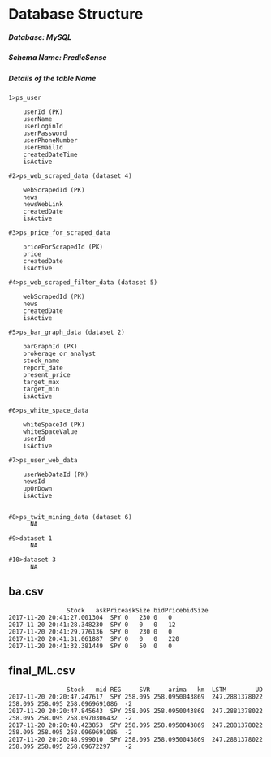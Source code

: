 # Database Structure
##### Database: MySQL
##### Schema Name: PredicSense
##### Details of the table Name
	1>ps_user

		userId (PK)
		userName 
		userLoginId  
		userPassword
		userPhoneNumber
		userEmailId  
		createdDateTime    
		isActive

	#2>ps_web_scraped_data (dataset 4)

		webScrapedId (PK)
		news
		newsWebLink
		createdDate
		isActive

	#3>ps_price_for_scraped_data

		priceForScrapedId (PK)
		price
		createdDate
		isActive

	#4>ps_web_scraped_filter_data (dataset 5)

		webScrapedId (PK)
		news
		createdDate
		isActive

	#5>ps_bar_graph_data (dataset 2)

		barGraphId (PK)
		brokerage_or_analyst 
		stock_name 
		report_date 
		present_price
		target_max 
		target_min
		isActive

	#6>ps_white_space_data

		whiteSpaceId (PK)
		whiteSpaceValue
		userId
		isActive

	#7>ps_user_web_data

		userWebDataId (PK)
		newsId
		upOrDown
		isActive


	#8>ps_twit_mining_data (dataset 6)
	      NA

	#9>dataset 1
	      NA

	#10>dataset 3 
	      NA

## ba.csv

					Stock	askPriceaskSize	bidPricebidSize
	2017-11-20 20:41:27.001304	SPY	0	230	0	0
	2017-11-20 20:41:28.348230	SPY	0	0	0	12
	2017-11-20 20:41:29.776136	SPY	0	230	0	0
	2017-11-20 20:41:31.061887	SPY	0	0	0	220
	2017-11-20 20:41:32.381449	SPY	0	50	0	0


## final_ML.csv
					Stock	mid	REG		SVR		arima	km	LSTM		UD
	2017-11-20 20:20:47.247617	SPY	258.095	258.0950043869	247.2881378022	258.095	258.095	258.0969691086	-2
	2017-11-20 20:20:47.845643	SPY	258.095	258.0950043869	247.2881378022	258.095	258.095	258.0970306432	-2
	2017-11-20 20:20:48.423853	SPY	258.095	258.0950043869	247.2881378022	258.095	258.095	258.0969691086	-2
	2017-11-20 20:20:48.999010	SPY	258.095	258.0950043869	247.2881378022	258.095	258.095	258.09672297	-2


